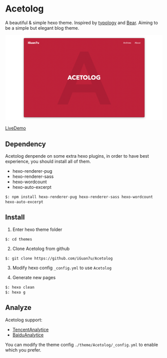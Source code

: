 # Acetolog

A beautiful & simple hexo theme. Inspired by [typology](https://demo.mekshq.com/typology/) and [Bear](https://demo.mekshq.com/typology/). Aiming to be a simple but elegant blog theme.

![ScreenShot](./screenshot/1.png)

[LiveDemo](https://www.iguan7u.cn)

## Dependency

Acetolog denpende on some extra hexo plugins, in order to have best experience, you should install all of them.

- hexo-renderer-pug
- hexo-renderer-sass
- hexo-wordcount
- hexo-auto-excerpt

```
$: npm install hexo-renderer-pug hexo-renderer-sass hexo-wordcount hexo-auto-excerpt
```

## Install

1. Enter hexo theme folder
```
$: cd themes
```

2. Clone Acetolog from github
```
$: git clone https://github.com/iGuan7u/Acetolog
```

3. Modify hexo config `_config.yml` to use `Acetolog`

4. Generate new pages
```
$: hexo clean
$: hexo g
```

## Analyze

Acetolog support: 
- [TencentAnalytice](https://mta.qq.com)
- [BaiduAnalytice](https://tongji.baidu.com)

You can modify the theme config `./theme/Acetolog/_config.yml` to enable which you prefer.
